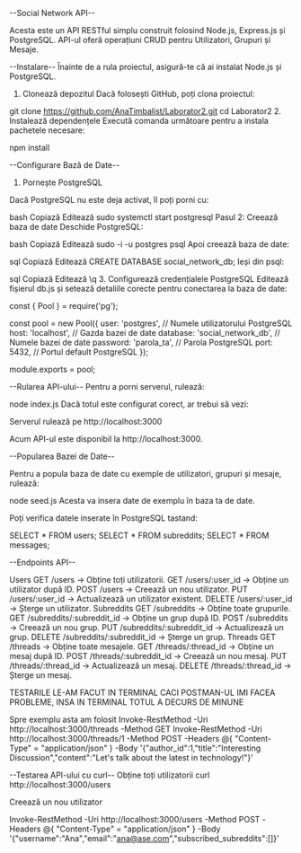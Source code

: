 --Social Network API--

Acesta este un API RESTful simplu construit folosind Node.js, Express.js și PostgreSQL.
API-ul oferă operațiuni CRUD pentru Utilizatori, Grupuri și Mesaje.

--Instalare--
Înainte de a rula proiectul, asigură-te că ai instalat Node.js și PostgreSQL.

1. Clonează depozitul
Dacă folosești GitHub, poți clona proiectul:

git clone https://github.com/AnaTimbalist/Laborator2.git
cd Laborator2
2.  Instalează dependențele
Execută comanda următoare pentru a instala pachetele necesare:

npm install

--Configurare Bază de Date--

1. Pornește PostgreSQL

Dacă PostgreSQL nu este deja activat, îl poți porni cu:

bash
Copiază
Editează
sudo systemctl start postgresql
Pasul 2: Creează baza de date
Deschide PostgreSQL:

bash
Copiază
Editează
sudo -i -u postgres
psql
Apoi creează baza de date:

sql
Copiază
Editează
CREATE DATABASE social_network_db;
Ieși din psql:

sql
Copiază
Editează
\q
3. Configurează credențialele PostgreSQL
Editează fișierul db.js și setează detaliile corecte pentru conectarea la baza de date:


const { Pool } = require('pg');

const pool = new Pool({
  user: 'postgres',      // Numele utilizatorului PostgreSQL
  host: 'localhost',     // Gazda bazei de date
  database: 'social_network_db', // Numele bazei de date
  password: 'parola_ta', // Parola PostgreSQL
  port: 5432,            // Portul default PostgreSQL
});

module.exports = pool;


--Rularea API-ului--
Pentru a porni serverul, rulează:


node index.js
Dacă totul este configurat corect, ar trebui să vezi:

Serverul rulează pe http://localhost:3000

Acum API-ul este disponibil la http://localhost:3000.

--Popularea Bazei de Date--

Pentru a popula baza de date cu exemple de utilizatori, grupuri și mesaje, rulează:


node seed.js
Acesta va insera date de exemplu în baza ta de date.

Poți verifica datele inserate în PostgreSQL tastand:


SELECT * FROM users;
SELECT * FROM subreddits;
SELECT * FROM messages;


--Endpoints API--

Users
GET /users → Obține toți utilizatorii.
GET /users/:user_id → Obține un utilizator după ID.
POST /users → Creează un nou utilizator.
PUT /users/:user_id → Actualizează un utilizator existent.
DELETE /users/:user_id → Șterge un utilizator.
Subreddits
GET /subreddits → Obține toate grupurile.
GET /subreddits/:subreddit_id → Obține un grup după ID.
POST /subreddits → Creează un nou grup.
PUT /subreddits/:subreddit_id → Actualizează un grup.
DELETE /subreddits/:subreddit_id → Șterge un grup.
Threads
GET /threads → Obține toate mesajele.
GET /threads/:thread_id → Obține un mesaj după ID.
POST /threads/:subreddit_id → Creează un nou mesaj.
PUT /threads/:thread_id → Actualizează un mesaj.
DELETE /threads/:thread_id → Șterge un mesaj.


TESTARILE LE-AM FACUT IN TERMINAL CACI POSTMAN-UL IMI FACEA PROBLEME, INSA IN TERMINAL TOTUL A DECURS DE MINUNE

Spre exemplu asta am folosit
Invoke-RestMethod -Uri http://localhost:3000/threads -Method GET
Invoke-RestMethod -Uri http://localhost:3000/threads/1 -Method POST -Headers @{ "Content-Type" = "application/json" } -Body '{"author_id":1,"title":"Interesting Discussion","content":"Let\'s talk about the latest in technology!"}'

--Testarea API-ului cu curl--
  Obține toți utilizatorii
curl http://localhost:3000/users

Creează un nou utilizator

 Invoke-RestMethod -Uri http://localhost:3000/users -Method POST -Headers @{ "Content-Type" = "application/json" } -Body '{"username":"Ana","email":"ana@ase.com","subscribed_subreddits":[]}'
>>
